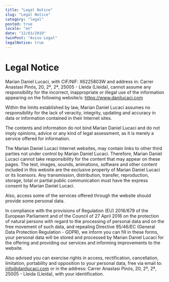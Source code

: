 ```yaml
---
title: "Legal Notice"
slug: "Legal Notice"
category: "legal"
posted: true
locale: "en"
date: "12/03/2019"
twinPost: "Aviso Legal"
legalNotice: true
---
```


# Legal Notice

Marian Daniel Lucaci, with CIF/NIF: X6225803W and address in: Carrer Anastasi Pinós, 20, 2º, 2ª, 25005 - Lleida
(Lleida), cannot assume any responsibility for the incorrect, inappropriate or illegal use of the information appearing on the following website/s: https://www.danilucaci.com

Within the limits established by law, Marian Daniel Lucaci assumes no responsibility for the lack of veracity, integrity, updating and accuracy in data or information contained in their Internet sites.

The contents and information do not bind Marian Daniel Lucaci and do not imply opinions, advice or any kind of legal assessment, as it is merely a service offered for information.

The Marian Daniel Lucaci Internet websites, may contain links to other third parties not under control by Marian Daniel Lucaci. Therefore, Marian Daniel Lucaci cannot take responsibility for the content that may appear on these pages.
The text, images, sounds, animations, software and other content included in this website are the exclusive property of Marian Daniel Lucaci or its licensors. Any transmission, distribution, transfer, reproduction, storage, total or partial public communication must have the express consent by Marian Daniel Lucaci.

Also, access some of the services offered through the website should provide some personal data.

In compliance with the provisions of Regulation (EU) 2016/679 of the European Parliament and of the Council of 27 April 2016 on the protection of natural persons with regard to the processing of personal data and on the free movement of such data, and repealing Directive 95/46/EC (General Data Protection Regulation - GDPR), we inform you can fill in these forms, your personal data will be stored and processed by Marian Daniel Lucaci for the offering and providing our services and informing improvements to the website.

Also advised you can exercise rights in access, rectification, cancellation, limitation, portability and opposition to your personal data, free via email to: info@danilucaci.com or in the address: Carrer Anastasi Pinós, 20, 2º, 2ª, 25005 - Lleida (Lleida), with your identification.